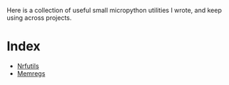 Here is a collection of useful small micropython utilities I wrote, and keep using across projects.

# Index
- [Nrfutils](/nrfutils)
- [Memregs](/Memregs)